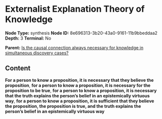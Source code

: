 # Externalist Explanation Theory of Knowledge

**Node Type:** synthesis
**Node ID:** 8e696313-3b20-43a0-9161-11b9bbeddaa2
**Depth:** 3
**Terminal:** No

**Parent:** [Is the causal connection always necessary for knowledge in simultaneous discovery cases?](is-the-causal-connection-always-necessary-for-knowledge-in-simultaneous-discovery-cases.md)

## Content

**For a person to know a proposition, it is necessary that they believe the proposition**, **for a person to know a proposition, it is necessary for the proposition to be true**, **for a person to know a proposition, it is necessary that the truth explains the person’s belief in an epistemically virtuous way**, **for a person to know a proposition, it is sufficient that they believe the proposition, the proposition is true, and the truth explains the person’s belief in an epistemically virtuous way**
